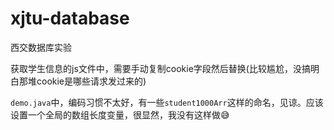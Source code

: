 # xjtu-database
西交数据库实验

获取学生信息的js文件中，需要手动复制cookie字段然后替换(比较尴尬，没搞明白那堆cookie是哪些请求发过来的)

`demo.java`中，编码习惯不太好，有一些`student1000Arr`这样的命名，见谅。应该设置一个全局的数组长度变量，很显然，我没有这样做😅
